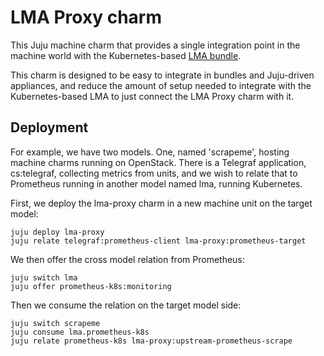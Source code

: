 # LMA Proxy charm

This Juju machine charm that provides a single integration point in the machine world with the Kubernetes-based [LMA bundle](https://charmhub.io/lma-light).

This charm is designed to be easy to integrate in bundles and Juju-driven appliances, and reduce the amount of setup needed to integrate with the Kubernetes-based LMA to just connect the LMA Proxy charm with it.

## Deployment

For example, we have two models.  One, named 'scrapeme', hosting machine charms
running on OpenStack.  There is a Telegraf application, cs:telegraf, collecting
metrics from units, and we wish to relate that to Prometheus running in another
model named lma, running Kubernetes.

First, we deploy the lma-proxy charm in a new machine unit on the target model:

```
juju deploy lma-proxy
juju relate telegraf:prometheus-client lma-proxy:prometheus-target

```

We then offer the cross model relation from Prometheus:

```
juju switch lma
juju offer prometheus-k8s:monitoring
```

Then we consume the relation on the target model side:

```
juju switch scrapeme
juju consume lma.prometheus-k8s
juju relate prometheus-k8s lma-proxy:upstream-prometheus-scrape
```
